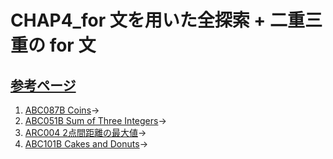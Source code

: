 # CHAP4_for 文を用いた全探索 + 二重三重の for 文

[参考ページ](https://t.ly/vYj3b)
---
1. [ABC087B Coins](https://atcoder.jp/contests/abc087/tasks/abc087_b)→
1. [ABC051B Sum of Three Integers](https://atcoder.jp/contests/abc051/tasks/abc051_b)→
1. [ARC004 2点間距離の最大値](https://atcoder.jp/contests/arc004/tasks/arc004_1)→
1. [ABC101B Cakes and Donuts](https://atcoder.jp/contests/abc105/tasks/abc105_b)→
